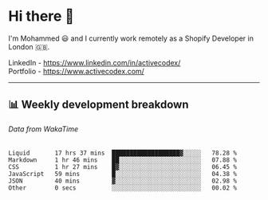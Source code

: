 # Hi there 👋

I'm Mohammed 😃 and I currently work remotely as a Shopify Developer in London 🇬🇧.

LinkedIn - https://www.linkedin.com/in/activecodex/
<br/>
Portfolio - https://www.activecodex.com/

---

## 📊 Weekly development breakdown
###### Data from WakaTime

<!--START_SECTION:waka-->

```text
Liquid       17 hrs 37 mins  ███████████████████▓░░░░░   78.28 %
Markdown     1 hr 46 mins    ██░░░░░░░░░░░░░░░░░░░░░░░   07.88 %
CSS          1 hr 27 mins    █▓░░░░░░░░░░░░░░░░░░░░░░░   06.45 %
JavaScript   59 mins         █░░░░░░░░░░░░░░░░░░░░░░░░   04.38 %
JSON         40 mins         ▓░░░░░░░░░░░░░░░░░░░░░░░░   02.98 %
Other        0 secs          ░░░░░░░░░░░░░░░░░░░░░░░░░   00.02 %
```

<!--END_SECTION:waka-->
